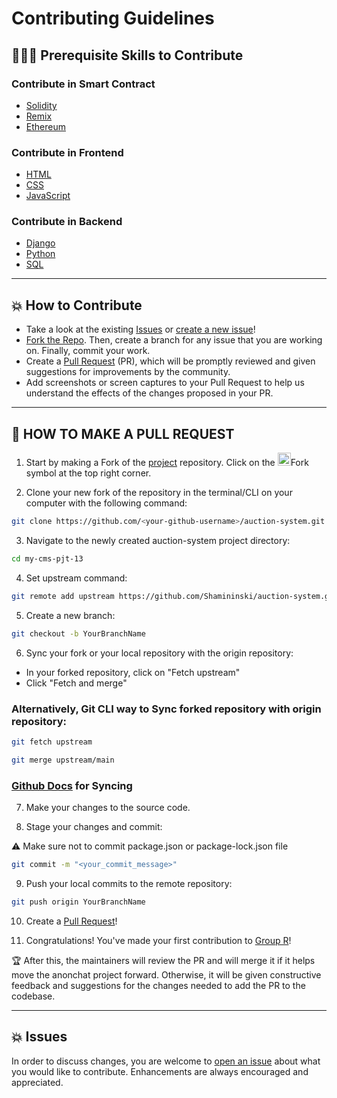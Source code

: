 # Contributing Guidelines

## 👩🏽‍💻 Prerequisite Skills to Contribute

### Contribute in Smart Contract

- [Solidity](https://docs.soliditylang.org/)
- [Remix](https://remix-ide.readthedocs.io/)
- [Ethereum](https://ethereum.org/en/developers/)

### Contribute in Frontend

- [HTML](https://html.spec.whatwg)
- [CSS](https://www.w3.org/StyleSheets/CSS)
- [JavaScript](https://www.w3.org/Protocols/)

### Contribute in Backend

- [Django](https://www.djangoproject.com/)
- [Python](https://www.python.org/)
- [SQL](https://www.sqlite.org/)

---

## 💥 How to Contribute

- Take a look at the existing [Issues](https://github.com/Shamininski/auction-system.git/issues) or [create a new issue](https://github.com/Shamininski/auction-system.git/issues/new/choose)!
- [Fork the Repo](https://github.com/Shamininski/auction-system.git/fork). Then, create a branch for any issue that you are working on. Finally, commit your work.
- Create a [Pull Request](https://github.com/Shamininski/auction-system.git/compare) (PR), which will be promptly reviewed and given suggestions for improvements by the community.
- Add screenshots or screen captures to your Pull Request to help us understand the effects of the changes proposed in your PR.

---

## 🌟 HOW TO MAKE A PULL REQUEST

1. Start by making a Fork of the [project](https://github.com/Shamininski/auction-system.git) repository. Click on the <a href="https://github.com/Shamininski/auction-system.git/fork"><img src="https://i.imgur.com/G4z1kEe.png" height="21" width="21"></a>Fork symbol at the top right corner.

2. Clone your new fork of the repository in the terminal/CLI on your computer with the following command:

```bash
git clone https://github.com/<your-github-username>/auction-system.git
```

3. Navigate to the newly created auction-system project directory:

```bash
cd my-cms-pjt-13
```

4. Set upstream command:

```bash
git remote add upstream https://github.com/Shamininski/auction-system.git
```

5. Create a new branch:

```bash
git checkout -b YourBranchName
```

6. Sync your fork or your local repository with the origin repository:

- In your forked repository, click on "Fetch upstream"
- Click "Fetch and merge"

### Alternatively, Git CLI way to Sync forked repository with origin repository:

```bash
git fetch upstream
```

```bash
git merge upstream/main
```

### [Github Docs](https://docs.github.com/en/github/collaborating-with-pull-requests/addressing-merge-conflicts/resolving-a-merge-conflict-on-github) for Syncing

7. Make your changes to the source code.

8. Stage your changes and commit:

⚠️ Make sure not to commit package.json or package-lock.json file

```bash
git commit -m "<your_commit_message>"
```

9. Push your local commits to the remote repository:
```bash
git push origin YourBranchName
```

10. Create a [Pull Request](https://help.github.com/en/github/collaborating-with-issues-and-pull-requests/creating-a-pull-request)!

11. Congratulations! You've made your first contribution to [Group R](https://github.com/Shamininski/auction-system/graphs/contributors)!

🏆 After this, the maintainers will review the PR and will merge it if it helps move the anonchat project forward. Otherwise, it will be given constructive feedback and suggestions for the changes needed to add the PR to the codebase.

---

## 💥 Issues

In order to discuss changes, you are welcome to [open an issue](https://github.com/Shamininski/auction-system/issues/new/choose) about what you would like to contribute. Enhancements are always encouraged and appreciated.
